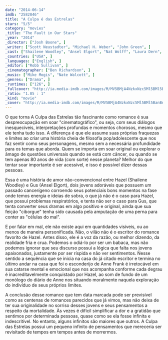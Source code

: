 ```yaml
---
date: "2014-06-14"
imdb: "2582846"
title: "A Culpa é das Estrelas"
stars: "5/5"
category: "movies"
_title: "The Fault in Our Stars"
_year: "2014"
_director: ["Josh Boone", ]
_writer: ["Scott Neustadter", "Michael H. Weber", "John Green", ]
_cast: ["Shailene Woodley", "Ansel Elgort", "Nat Wolff", "Laura Dern", "Sam Trammell", "Willem Dafoe", "Lotte Verbeek", "Ana Dela Cruz", "Randy Kovitz", ]
_countries: ["USA", ]
_languages: ["English", ]
_editor: ["Robb Sullivan", ]
_cinematographer: ["Ben Richardson", ]
_music: ["Mike Mogis", "Nate Walcott", ]
_genres: ["Drama", ]
_runtimes: ["126", ]
_fullcover: "http://ia.media-imdb.com/images/M/MV5BMjA4NzkxNzc5Ml5BMl5BanBnXkFtZTgwNzQ3OTMxMTE@.jpg"
_ratio: "1.85 : 1"
_kind: "movie"
_cover: "http://ia.media-imdb.com/images/M/MV5BMjA4NzkxNzc5Ml5BMl5BanBnXkFtZTgwNzQ3OTMxMTE@._V1._SX95_SY140_.jpg"
---
```

O que torna A Culpa das Estrelas tão fascinante como romance é sua despreocupação em soar "cinematográfico", ou seja, com seus diálogos inesquecíveis, interpretações profundas e momentos chorosos, mesmo que ele tenha tudo isso. A diferença é que ele assume suas próprias fraquezas e limites ao criar uma história cheia de filosofia pop/adolescente que nos faz sentir como seus personagens, mesmo sem a necessária profundidade para os temas que aborda. Quem se importa em soar original ou explorar o âmago de questões universais quando se está com câncer, ou quando se tem apenas 80 anos de vida (com sorte) nesse planeta? Melhor do que tentar soar importante é ser acessível, e isso é possível dizer dessas pessoas.

Essa é uma história de amor não-convencional entre Hazel (Shailene Woodley) e Gus (Ansel Elgort), dois jovens adoráveis que possuem um passado cancerígeno corroendo seus potenciais bons momentos na fase onde temos energia e ideias de sobra, o que já não é o caso para Hazel, que possui problemas respiratórios, e tenta não ser o caso para Gus, que tenta converter seus dramas em algo positivo e original, ainda que sua feição "ciborgue" tenha sido causada pela amputação de uma perna para conter as "células do mal".

E por falar em mal, ele não existe aqui em quantidades visíveis, ou ao menos de maneira personificada. Não, o vilão não é o escritor do romance favorito de Hazel. Antes disso, ele é a voz da razão, ou melhor dizendo, da realidade fria e crua. Podemos o odiá-lo por ser um babaca, mas não podemos ignorar que seu discurso possui a lógica que falta nos jovens apaixonados, justamente por ser ríspida e não ver sentimentos. Nesse sentido a sequência que se inicia na casa do já citado escritor e termina no último andar na casa que foi o esconderijo de Anne Frank é irretocável em sua catarse mental e emocional que nos acompanha conforme cada degrau é inacreditavelmente conquistado por Hazel, ao som de fundo de um monólogo do diário de Anne nos situando moralmente naquela exploração do indivíduo de seus próprios limites.

A conclusão desse romance que tem data marcada pode ser previsível como as centenas de romances parecidos que já vimos, mas não deixa de ter sua originalidade no sorriso desses jovens e seus pensamentos a respeito da mortalidade. Às vezes é difícil simplificar a dor e a gratidão que sentimos por determinada pessoas, quase como se ela fosse infinita e indescritível. No entanto, alguns infinitos são maiores que outros. A Culpa das Estrelas possui um pequeno infinito de pensamentos que mereceria ser revisitado de tempos em tempos antes de morrermos.
